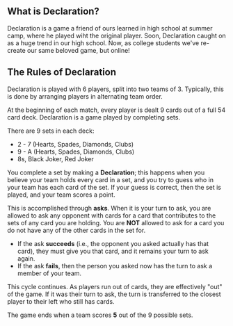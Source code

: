 ## What is Declaration?
Declaration is a game a friend of ours learned in high school at summer camp, where he played wiht the original player. Soon, Declaration
caught on as a huge trend in our high school. Now, as college students we've re-create our same beloved game, but online! 


## The Rules of Declaration

Declaration is played with 6 players, split into two teams of 3. Typically, this is done by arranging players in alternating team order.

At the beginning of each match, every player is dealt 9 cards out of a full 54 card deck. Declaration is a game played by completing sets.

There are 9 sets in each deck:
- 2 - 7 (Hearts, Spades, Diamonds, Clubs)
- 9 - A (Hearts, Spades, Diamonds, Clubs)
- 8s, Black Joker, Red Joker

You complete a set by making a **Declaration**; this happens when you believe your team holds every card in a set, and you try to guess who in your team has each card of the set. If your guess is correct, then the set is played, and your team scores a point.

This is accomplished through **asks**. When it is your turn to ask, you are allowed to ask any opponent with cards for a card that contributes to the sets of any card you are holding. You are **NOT** allowed to ask for a card you do not have any of the other cards in the set for.

- If the ask **succeeds** (i.e., the opponent you asked actually has that card), they must give you that card, and it remains your turn to ask again.
- If the ask **fails**, then the person you asked now has the turn to ask a member of your team.

This cycle continues. As players run out of cards, they are effectively "out" of the game. If it was their turn to ask, the turn is transferred to the closest player to their left who still has cards.

The game ends when a team scores **5** out of the 9 possible sets.

